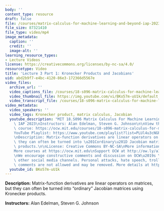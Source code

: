 ```yaml
---
body: ''
content_type: resource
draft: false
file: /courses/matrix-calculus-for-machine-learning-and-beyond-iap-2023/ocw_18s096_lecture03-part1_2023jan23_360p_16_9.mp4
file_size: 87321410
file_type: video/mp4
image_metadata:
  caption: ''
  credit: ''
  image-alt: ''
learning_resource_types:
- Lecture Videos
license: https://creativecommons.org/licenses/by-nc-sa/4.0/
resourcetype: Video
title: 'Lecture 3 Part 1: Kronecker Products and Jacobians'
uid: abd2b9f7-e4bc-4120-86e3-172366d5567e
video_files:
  archive_url: ''
  video_captions_file: /courses/18-s096-matrix-calculus-for-machine-learning-and-beyond-january-iap-2023/1BZPcIy3JwKPgDcOSM-zp_293D_eKdPn3_transcript.webvtt
  video_thumbnail_file: https://img.youtube.com/vi/BKo57m-uU1k/default.jpg
  video_transcript_file: /courses/18-s096-matrix-calculus-for-machine-learning-and-beyond-january-iap-2023/1BZPcIy3JwKPgDcOSM-zp_293D_eKdPn3_transcript.pdf
video_metadata:
  video_speakers: ''
  video_tags: Kronecker product, matrix calculus, Jacobian
  youtube_description: "MIT 18.S096 Matrix Calculus For Machine Learning And Beyond,\
    \ IAP 2023\nInstructors: Alan Edelman, Steven G. Johnson\n\nView the complete\
    \ course: https://ocw.mit.edu/courses/18-s096-matrix-calculus-for-machine-learning-and-beyond-january-iap-2023/\n\
    YouTube Playlist: https://www.youtube.com/playlist?list=PLUl4u3cNGP62EaLLH92E_VCN4izBKK6OE\n\
    \nDescription: Matrix-function derivatives are linear operators on matrices, but\
    \ they can often be turned into \u201Cordinary\u201D Jacobian matrices using Kronecker\
    \ products.\n\nLicense: Creative Commons BY-NC-SA\nMore information at https://ocw.mit.edu/terms\n\
    More courses at https://ocw.mit.edu\nSupport OCW at http://ow.ly/a1If50zVRlQ\n\
    \nWe encourage constructive comments and discussion on OCW\u2019s YouTube and\
    \ other social media channels. Personal attacks, hate speech, trolling, and inappropriate\
    \ comments are not allowed and may be removed. More details at https://ocw.mit.edu/comments."
  youtube_id: BKo57m-uU1k
---
```

**Description:** Matrix-function derivatives are linear operators on matrices, but they can often be turned into “ordinary” Jacobian matrices using Kronecker products.

**Instructors:** Alan Edelman, Steven G. Johnson